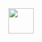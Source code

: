 <img src="https://github.com/seanprashad/slackmoji/blob/master/emoji/parrots/parrot-laptop.gif" height="50" width="50">
